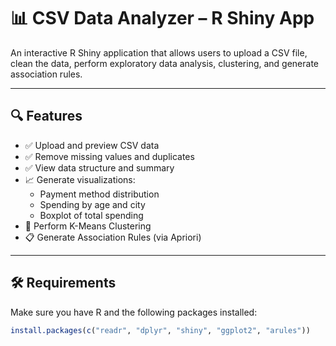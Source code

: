 # 📊 CSV Data Analyzer – R Shiny App

An interactive R Shiny application that allows users to upload a CSV file, clean the data, perform exploratory data analysis, clustering, and generate association rules.

---

## 🔍 Features

- ✅ Upload and preview CSV data
- ✅ Remove missing values and duplicates
- ✅ View data structure and summary
- 📈 Generate visualizations:
  - Payment method distribution
  - Spending by age and city
  - Boxplot of total spending
- 🧠 Perform K-Means Clustering
- 📋 Generate Association Rules (via Apriori)

---

## 🛠️ Requirements

Make sure you have R and the following packages installed:

```r
install.packages(c("readr", "dplyr", "shiny", "ggplot2", "arules"))

